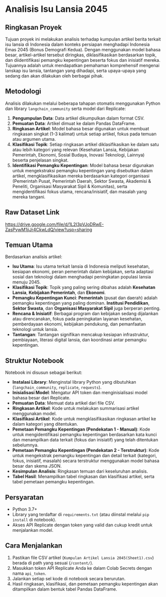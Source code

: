 # Analisis Isu Lansia 2045

## Ringkasan Proyek

Tujuan proyek ini melakukan analisis terhadap kumpulan artikel berita terkait isu lansia di Indonesia dalam konteks persiapan menghadapi Indonesia Emas 2045 (Bonus Demografi Kedua). Dengan menggunakan model bahasa besar, artikel-artikel tersebut diringkas, diklasifikasikan berdasarkan topik, dan diidentifikasi pemangku kepentingan beserta fokus dan inisiatif mereka. Tujuannya adalah untuk mendapatkan pemahaman komprehensif mengenai lanskap isu lansia, tantangan yang dihadapi, serta upaya-upaya yang sedang dan akan dilakukan oleh berbagai pihak.

## Metodologi

Analisis dilakukan melalui beberapa tahapan otomatis menggunakan Python dan library `langchain_community` serta model dari Replicate:

1.  **Pengumpulan Data**: Data artikel dikumpulkan dalam format CSV.
2.  **Pemuatan Data**: Artikel dimuat ke dalam Pandas DataFrame.
3.  **Ringkasan Artikel**: Model bahasa besar digunakan untuk membuat ringkasan singkat (1-3 kalimat) untuk setiap artikel, fokus pada temuan atau argumen utama.
4.  **Klasifikasi Topik**: Setiap ringkasan artikel diklasifikasikan ke dalam satu atau lebih kategori yang relevan (Kesehatan Lansia, Kebijakan Pemerintah, Ekonomi, Sosial Budaya, Inovasi Teknologi, Lainnya) beserta penjelasan singkat.
5.  **Identifikasi Pemangku Kepentingan**: Model bahasa besar digunakan untuk mengekstraksi pemangku kepentingan yang disebutkan dalam artikel, mengklasifikasikan mereka berdasarkan kategori organisasi (Pemerintah Pusat, Pemerintah Daerah, Sektor Swasta, Akademisi & Peneliti, Organisasi Masyarakat Sipil & Komunitas), serta mengidentifikasi fokus utama, rencana/inisiatif, dan masalah yang mereka tangani.

## Raw Dataset Link
https://drive.google.com/file/d/1L2I3pVJoDRwE-ZasPywM1jiJr4CkwLdQ/view?usp=sharing


## Temuan Utama

Berdasarkan analisis artikel:

*   **Isu Utama**: Isu utama terkait lansia di Indonesia meliputi kesehatan, kesiapan ekonomi, peran pemerintah dalam kebijakan, serta adaptasi sosial dan teknologi dalam menghadapi peningkatan populasi lansia menuju 2045.
*   **Klasifikasi Topik**: Topik yang paling sering dibahas adalah **Kesehatan Lansia**, **Kebijakan Pemerintah**, dan **Ekonomi**.
*   **Pemangku Kepentingan Kunci**: **Pemerintah** (pusat dan daerah) adalah pemangku kepentingan yang paling dominan. **Institusi Pendidikan**, **Sektor Swasta**, dan **Organisasi Masyarakat Sipil** juga berperan penting.
*   **Rencana & Inisiatif**: Berbagai program dan kebijakan sedang dijalankan atau direncanakan, fokus pada peningkatan layanan kesehatan, pemberdayaan ekonomi, kebijakan pendukung, dan pemanfaatan teknologi untuk lansia.
*   **Tantangan**: Tantangan signifikan mencakup kesiapan infrastruktur, pembiayaan, literasi digital lansia, dan koordinasi antar pemangku kepentingan.

## Struktur Notebook

Notebook ini disusun sebagai berikut:

*   **Instalasi Library**: Menginstal library Python yang dibutuhkan (`langchain_community`, `replicate`, `requests`).
*   **Inisialisasi Model**: Mengatur API token dan menginisialisasi model bahasa besar dari Replicate.
*   **Pemuatan Data**: Memuat data artikel dari file CSV.
*   **Ringkasan Artikel**: Kode untuk melakukan summarisasi artikel menggunakan model.
*   **Klasifikasi Artikel**: Kode untuk mengklasifikasikan ringkasan artikel ke dalam kategori yang ditentukan.
*   **Pemetaan Pemangku Kepentingan (Pendekatan 1 - Manual)**: Kode untuk mengidentifikasi pemangku kepentingan berdasarkan kata kunci dan menampilkan data terkait (fokus dan inisiatif) yang telah ditentukan sebelumnya.
*   **Pemetaan Pemangku Kepentingan (Pendekatan 2 - Terstruktur)**: Kode untuk mengekstrak pemangku kepentingan dan detail terkait (kategori, fokus, inisiatif, masalah) secara terstruktur menggunakan model bahasa besar dan skema JSON.
*   **Kesimpulan Analisis**: Ringkasan temuan dari keseluruhan analisis.
*   **Tabel Hasil**: Menampilkan tabel ringkasan dan klasifikasi artikel, serta tabel pemetaan pemangku kepentingan.

## Persyaratan

*   Python 3.7+
*   Library yang terdaftar di `requirements.txt` (atau diinstal melalui `pip install` di notebook).
*   Akses API Replicate dengan token yang valid dan cukup kredit untuk menjalankan model.

## Cara Menjalankan

1.  Pastikan file CSV artikel (`Kumpulan Artikel Lansia 2045(Sheet1).csv`) berada di path yang sesuai (`/content/`).
2.  Masukkan token API Replicate Anda ke dalam Colab Secrets dengan nama `api_token`.
3.  Jalankan setiap sel kode di notebook secara berurutan.
4.  Hasil ringkasan, klasifikasi, dan pemetaan pemangku kepentingan akan ditampilkan dalam bentuk tabel Pandas DataFrame.
